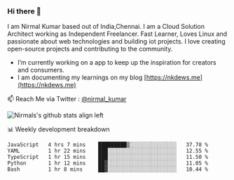 ### Hi there 👋

 I am Nirmal Kumar based out of India,Chennai. I am a Cloud Solution Architect working as Independent Freelancer. Fast Learner, Loves Linux and passionate about web technologies and building iot projects. I love creating open-source projects and contributing to the community.

- I’m currently working on a app to keep up the inspiration for creators and consumers.
- I am documenting my learnings on my blog [https://nkdews.me](https://nkdews.me)

📫 Reach Me via  Twitter : [@nirmal_kumar](https://twitter.com/nirmal_kumar)

![Nirmals's github stats align left](https://github-readme-stats.vercel.app/api?username=nk-gears&show_icons=true)


📊 Weekly development breakdown

<!--START_SECTION:waka-->
```text
JavaScript   4 hrs 7 mins    █████████▒░░░░░░░░░░░░░░░   37.78 % 
YAML         1 hr 22 mins    ███░░░░░░░░░░░░░░░░░░░░░░   12.55 % 
TypeScript   1 hr 15 mins    ███░░░░░░░░░░░░░░░░░░░░░░   11.50 % 
Python       1 hr 12 mins    ██▓░░░░░░░░░░░░░░░░░░░░░░   11.05 % 
Bash         1 hr 8 mins     ██▓░░░░░░░░░░░░░░░░░░░░░░   10.44 % 
```
<!--END_SECTION:waka-->


